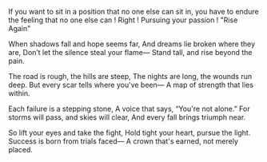If you want to sit in a position that no one else can sit in, 
you have to endure the feeling that no one else can ! 
Right ! 
Pursuing your passion !
"Rise Again"

When shadows fall and hope seems far,
And dreams lie broken where they are,
Don’t let the silence steal your flame—
Stand tall, and rise beyond the pain.

The road is rough, the hills are steep,
The nights are long, the wounds run deep.
But every scar tells where you've been—
A map of strength that lies within.

Each failure is a stepping stone,
A voice that says, “You're not alone.”
For storms will pass, and skies will clear,
And every fall brings triumph near.

So lift your eyes and take the fight,
Hold tight your heart, pursue the light.
Success is born from trials faced—
A crown that's earned, not merely placed.


